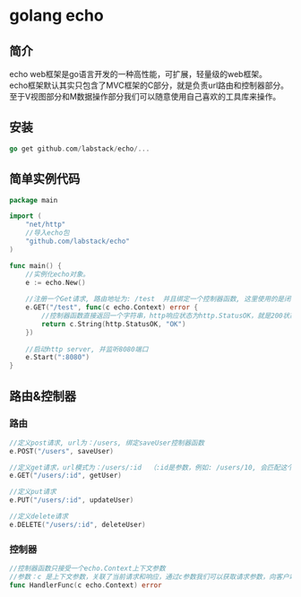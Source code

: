# golang echo

## 简介
echo web框架是go语言开发的一种高性能，可扩展，轻量级的web框架。  
echo框架默认其实只包含了MVC框架的C部分，就是负责url路由和控制器部分。至于V视图部分和M数据操作部分我们可以随意使用自己喜欢的工具库来操作。

## 安装
```go
go get github.com/labstack/echo/...
```

## 简单实例代码
```go
package main

import (
	"net/http"
	//导入echo包
	"github.com/labstack/echo"
)

func main() {
    //实例化echo对象。
	e := echo.New()
	
	//注册一个Get请求, 路由地址为: /test  并且绑定一个控制器函数, 这里使用的是闭包函数。 
	e.GET("/test", func(c echo.Context) error {
	    //控制器函数直接返回一个字符串，http响应状态为http.StatusOK，就是200状态。
		return c.String(http.StatusOK, "OK")
	})
	
	//启动http server, 并监听8080端口
    e.Start(":8080")
}
```

## 路由&控制器

### 路由
```go
//定义post请求, url为：/users, 绑定saveUser控制器函数
e.POST("/users", saveUser)

//定义get请求，url模式为：/users/:id  （:id是参数，例如: /users/10, 会匹配这个url模式），绑定getUser控制器函数
e.GET("/users/:id", getUser)

//定义put请求
e.PUT("/users/:id", updateUser)

//定义delete请求
e.DELETE("/users/:id", deleteUser)
```

### 控制器
```go
//控制器函数只接受一个echo.Context上下文参数
//参数：c 是上下文参数，关联了当前请求和响应，通过c参数我们可以获取请求参数，向客户端响应结果。
func HandlerFunc(c echo.Context) error
```